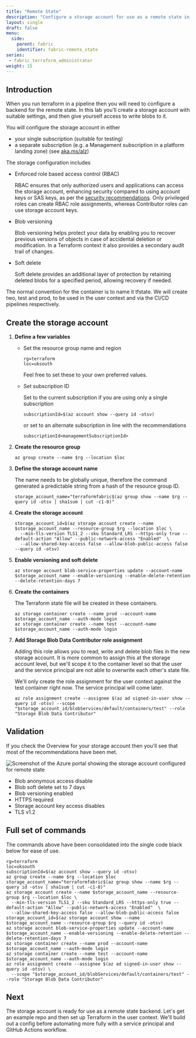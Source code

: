 ```yaml
---
title: "Remote State"
description: "Configure a storage account for use as a remote state in Terraform."
layout: single
draft: false
menu:
  side:
    parent: fabric
    identifier: fabric-remote_state
series:
 - fabric_terraform_administrator
weight: 15
---
```


## Introduction

When you run terraform in a pipeline then you will need to configure a backend for the remote state. In this lab you'll create a storage account with suitable settings, and then give yourself access to write blobs to it.

You will configure the storage account in either

- your single subscription (suitable for testing)
- a separate subscription (e.g. a Management subscription in a platform landing zone) (see [aka.ms/alz](https://aka.ms/alz))

The storage configuration includes

- Enforced role based access control (RBAC)

  RBAC ensures that only authorized users and applications can access the storage account, enhancing security compared to using account keys or SAS keys, as per the [security recommendations](https://learn.microsoft.com/azure/storage/blobs/security-recommendations). Only privileged roles can create RBAC role assignments, whereas Contributor roles can use storage account keys.

- Blob versioning

  Blob versioning helps protect your data by enabling you to recover previous versions of objects in case of accidental deletion or modification. In a Terraform context it also provides a secondary audit trail of changes.

- Soft delete

  Soft delete provides an additional layer of protection by retaining deleted blobs for a specified period, allowing recovery if needed.

The normal convention for the container is to name it tfstate. We will create two, test and prod, to be used in the user context and via the CI/CD pipelines respectively.

## Create the storage account

1. **Define a few variables**

    - Set the resource group name and region

        ```shell
        rg=terraform
        loc=uksouth
        ```

        Feel free to set these to your own preferred values.

    - Set subscription ID

        Set to the current subscription if you are using only a single subscription

        ```shell
        subscriptionId=$(az account show --query id -otsv)
        ```

       or set to an alternate subscription in line with the recommendations

        ```shell
        subscriptionId<managementSubscriptionId>
        ```

1. **Create the resource group**

    ```shell
    az group create --name $rg --location $loc
    ```

1. **Define the storage account name**

    The name needs to be globally unique, therefore the command generated a predictable string from a hash of the resource group ID.

    ```shell
    storage_account_name="terraformfabric$(az group show --name $rg --query id -otsv | sha1sum | cut -c1-8)"
    ```

1. **Create the storage account**

    ```shell
    storage_account_id=$(az storage account create --name $storage_account_name --resource-group $rg --location $loc \
      --min-tls-version TLS1_2 --sku Standard_LRS --https-only true --default-action "Allow" --public-network-access "Enabled"  \
      --allow-shared-key-access false --allow-blob-public-access false --query id -otsv)
    ```

1. **Enable versioning and soft delete**

    ```shell
    az storage account blob-service-properties update --account-name $storage_account_name --enable-versioning --enable-delete-retention --delete-retention-days 7
    ```

1. **Create the containers**

    The Terraform state file will be created in these containers.

    ```shell
    az storage container create --name prod --account-name $storage_account_name --auth-mode login
    az storage container create --name test --account-name $storage_account_name --auth-mode login
    ```

1. **Add Storage Blob Data Contributor role assignment**

    Adding this role allows you to read, write and delete blob files in the new storage account. It is more common to assign this at the storage account level, but we'll scope it to the container level so that the user and the service principal are not able to overwrite each other's state file.

    We'll only create the role assignment for the user context against the test container right now. The service principal will come later.

    ```shell
    az role assignment create --assignee $(az ad signed-in-user show --query id -otsv) --scope "$storage_account_id/blobServices/default/containers/test" --role "Storage Blob Data Contributor"
    ```

## Validation

If you check the Overview for your storage account then you'll see that most of the recommendations have been met.

![Screenshot of the Azure portal showing the storage account configured for remote state](/fabric/images/remote_state_storage_account.png)

- Blob anonymous access disable
- Blob soft delete set to 7 days
- Blob versioning enabled
- HTTPS required
- Storage account key access disables
- TLS v1.2

## Full set of commands

The commands above have been consolidated into the single code black below for ease of use.

```shell
rg=terraform
loc=uksouth
subscriptionId=$(az account show --query id -otsv)
az group create --name $rg --location $loc
storage_account_name="terraformfabric$(az group show --name $rg --query id -otsv | sha1sum | cut -c1-8)"
az storage account create --name $storage_account_name --resource-group $rg --location $loc \
  --min-tls-version TLS1_2 --sku Standard_LRS --https-only true --default-action "Allow" --public-network-access "Enabled"  \
  --allow-shared-key-access false --allow-blob-public-access false
storage_account_id=$(az storage account show --name $storage_account_name --resource-group $rg --query id -otsv)
az storage account blob-service-properties update --account-name $storage_account_name --enable-versioning --enable-delete-retention --delete-retention-days 7
az storage container create --name prod --account-name $storage_account_name --auth-mode login
az storage container create --name test --account-name $storage_account_name --auth-mode login
az role assignment create --assignee $(az ad signed-in-user show --query id -otsv) \
  --scope "$storage_account_id/blobServices/default/containers/test" --role "Storage Blob Data Contributor"
```

## Next

The storage account is ready for use as a remote state backend. Let's get an example repo and then set up Terraform in the user context. We'll build out a config before automating more fully with a service principal and GitHub Actions workflow.
